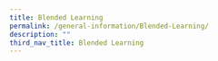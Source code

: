 ```yaml
---
title: Blended Learning
permalink: /general-information/Blended-Learning/
description: ""
third_nav_title: Blended Learning
---
```

